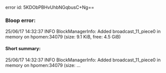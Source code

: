 error id: 5KDObPBHvUhbNGqbusC+Ng==
### Bloop error:

25/06/17 14:32:37 INFO BlockManagerInfo: Added broadcast_11_piece0 in memory on hpomen:34079 (size: 9.1 KiB, free: 4.5 GiB)
#### Short summary: 

25/06/17 14:32:37 INFO BlockManagerInfo: Added broadcast_11_piece0 in memory on hpomen:34079 (size: ...